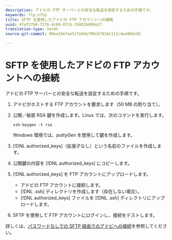 ```yaml
---
description: アドビの FTP サーバーとの安全な転送を設定するための手順です。
keywords: ftp;sftp
title: SFTP を使用したアドビの FTP アカウントへの接続
uuid: 4faf27b8-7276-4c68-87cb-35802b809e27
translation-type: tm+mt
source-git-commit: 99ee24efaa517e8da700c67818c111c4aa90dc02

---
```



# SFTP を使用したアドビの FTP アカウントへの接続

アドビの FTP サーバーとの安全な転送を設定するための手順です。

1. アドビがホストする FTP アカウントを要求します（50 MB の割り当て）。
1. 公開／秘密 RSA 鍵を作成します。Linux では、次のコマンドを実行します。

   ```
   ssh-keygen -t rsa
   ```

   Windows 環境では、puttyGen を使用して鍵を作成します。

1. [!DNL authorized_keys]（拡張子なし）という名前のファイルを作成します。
1. 公開鍵の内容を [!DNL authorized_keys] にコピーします。
1. [!DNL authorized_keys] を FTP アカウントにアップロードします。

   * アドビの FTP アカウントに接続します。
   * [!DNL .ssh] ディレクトリを作成します（存在しない場合）。
   * [!DNL authorized_keys] ファイルを [!DNL .ssh] ディレクトリにアップロードします。

1. SFTP を使用して FTP アカウントにログインし、接続をテストします。

詳しくは、[パスワードなしでの SFTP 経由でのアドビへの接続](/help/export/ftp-and-sftp/c-sftp/ftp-sftp-cert-auth.md)を参照してください。
